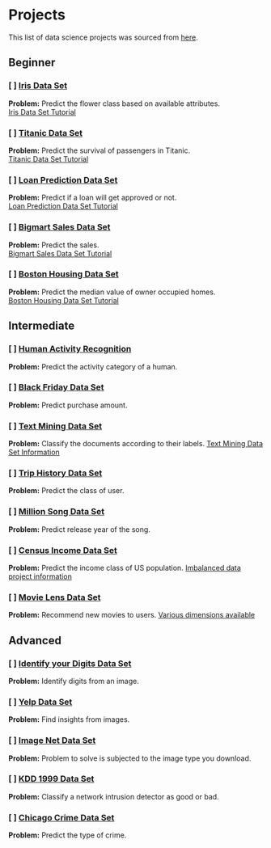 # Projects
This list of data science projects was sourced from [here](https://www.analyticsvidhya.com/blog/2016/10/17-ultimate-data-science-projects-to-boost-your-knowledge-and-skills/). 

## Beginner
### [ ] [Iris Data Set](https://archive.ics.uci.edu/ml/datasets/Iris)
**Problem:** Predict the flower class based on available attributes.  
[Iris Data Set Tutorial](http://www.slideshare.net/thoi_gian/iris-data-analysis-with-r)
### [ ] [Titanic Data Set](https://www.kaggle.com/c/titanic)
**Problem:** Predict the survival of passengers in Titanic.  
[Titanic Data Set Tutorial](http://trevorstephens.com/kaggle-titanic-tutorial/getting-started-with-r/)
### [ ] [Loan Prediction Data Set](https://datahack.analyticsvidhya.com/contest/practice-problem-loan-prediction-iii/)
**Problem:** Predict if a loan will get approved or not.  
[Loan Prediction Data Set Tutorial](https://www.analyticsvidhya.com/blog/2016/01/complete-tutorial-learn-data-science-python-scratch-2/)
### [ ] [Bigmart Sales Data Set](https://datahack.analyticsvidhya.com/contest/practice-problem-big-mart-sales-iii/)
**Problem:** Predict the sales.  
[Bigmart Sales Data Set Tutorial](https://www.analyticsvidhya.com/blog/2016/02/bigmart-sales-solution-top-20/)
### [ ] [Boston Housing Data Set](http://archive.ics.uci.edu/ml/datasets/Housing)
**Problem:** Predict the median value of owner occupied homes.  
[Boston Housing Data Set Tutorial](https://www.analyticsvidhya.com/blog/2015/11/started-machine-learning-ms-excel-xl-miner/)
## Intermediate
### [ ] [Human Activity Recognition](http://archive.ics.uci.edu/ml/datasets/Human+Activity+Recognition+Using+Smartphones)
**Problem:** Predict the activity category of a human.
### [ ] [Black Friday Data Set](https://datahack.analyticsvidhya.com/contest/black-friday/)
**Problem:** Predict purchase amount.
### [ ] [Text Mining Data Set](http://www.csie.ntu.edu.tw/~cjlin/libsvmtools/datasets/multilabel.html#siam-competition2007)
**Problem:** Classify the documents according to their labels.
[Text Mining Data Set Information](https://catalog.data.gov/dataset/siam-2007-text-mining-competition-dataset/resource/794f14ae-8135-41d2-88c8-86bf8fad9cf6/proxy)
### [ ] [Trip History Data Set](https://www.capitalbikeshare.com/trip-history-data)
**Problem:** Predict the class of user.
### [ ] [Million Song Data Set](http://archive.ics.uci.edu/ml/datasets/YearPredictionMSD)
**Problem:** Predict release year of the song.
### [ ] [Census Income Data Set](http://archive.ics.uci.edu/ml/machine-learning-databases/census-income-mld/)
**Problem:** Predict the income class of US population.
[Imbalanced data project information](https://www.analyticsvidhya.com/blog/2016/09/this-machine-learning-project-on-imbalanced-data-can-add-value-to-your-resume/)
### [ ] [Movie Lens Data Set](http://grouplens.org/datasets/movielens/1m/)
**Problem:** Recommend new movies to users.
[Various dimensions available](http://grouplens.org/datasets/movielens/)
## Advanced
### [ ] [Identify your Digits Data Set](https://datahack.analyticsvidhya.com/contest/practice-problem-identify-the-digits/)
**Problem:** Identify digits from an image.
### [ ] [Yelp Data Set](https://www.yelp.com/dataset_challenge)
**Problem:** Find insights from images.
### [ ] [Image Net Data Set](http://image-net.org/download-imageurls)
**Problem:** Problem to solve is subjected to the image type you download.
### [ ] [KDD 1999 Data Set](https://archive.ics.uci.edu/ml/datasets/KDD+Cup+1999+Data)
**Problem:** Classify a network intrusion detector as good or bad.
### [ ] [Chicago Crime Data Set](https://data.cityofchicago.org/Public-Safety/Crimes-2001-to-present/ijzp-q8t2)
**Problem:** Predict the type of crime.
